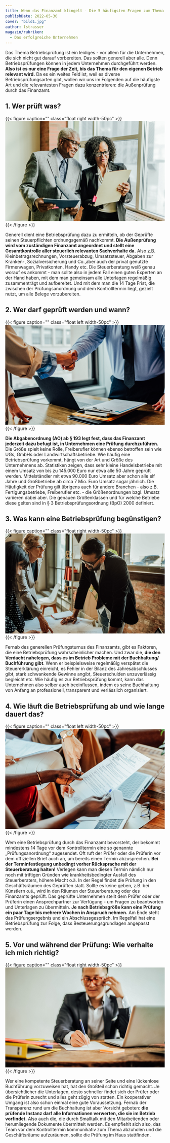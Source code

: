 ```yaml
---
title: Wenn das Finanzamt klingelt - Die 5 häufigsten Fragen zum Thema Betriebsprüfung
publishDate: 2022-05-30
cover: "bild1.jpg"
author: lstrasser
magazin/rubriken:
  - Das erfolgreiche Unternehmen
---
```


Das Thema Betriebsprüfung ist ein leidiges - vor allem für die Unternehmen, die sich nicht gut darauf vorbereiten. Das
sollten generell aber alle. Denn Betriebsprüfungen können in jedem Unternehmen durchgeführt werden. **Also ist es nur eine
Frage der Zeit, bis das Thema für den eigenen Betrieb relevant wird.** Da es ein weites Feld ist, weil es diverse
Betriebsprüfungsarten gibt, wollen wir uns im Folgenden auf die häufigste Art und die relevantesten Fragen dazu
konzentrieren: die Außenprüfung durch das Finanzamt.

## 1. Wer prüft was?

{{< figure caption="" class="float right width-50pc" >}}
<img src="bild2.jpg" />
{{< /figure >}}

Generell dient eine Betriebsprüfung dazu zu ermitteln, ob der Geprüfte seinen Steuerpflichten ordnungsgemäß nachkommt.
**Die Außenprüfung wird vom zuständigen Finanzamt angeordnet und stellt eine Gesamtkontrolle aller steuerlich relevanten
Sachverhalte da.** Also z.B. Kleinbetragsrechnungen, Vorsteuerabzug, Umsatzsteuer, Abgaben zur Kranken-,
Sozialversicherung und Co.,aber auch der privat genutzte Firmenwagen, Privatkonten, Handy etc. Die Steuerberatung weiß
genau worauf es ankommt - man sollte also in jedem Fall einen guten Experten an der Hand haben, mit dem man gemeinsam
alle Unterlagen regelmäßig zusammenträgt und aufbereitet. Und mit dem man die 14 Tage Frist, die zwischen der
Prüfungsanordnung und dem Kontrolltermin liegt, gezielt nutzt, um alle Belege vorzubereiten.

## 2. Wer darf geprüft werden und wann?

{{< figure caption="" class="float left width-50pc" >}}
<img src="bild3.jpg" />
{{< /figure >}}

**Die Abgabenordnung (AO) ab § 193 legt fest, dass das Finanzamt jederzeit dazu befugt ist, in Unternehmen eine Prüfung
durchzuführen.** Die Größe spielt keine Rolle, Freiberufler können ebenso betroffen sein wie UGs, GmbHs oder
Landwirtschaftsbetriebe. Wie häufig eine Betriebsprüfung vorkommt, hängt von der Art und Größe des Unternehmens ab.
Statistiken zeigen, dass sehr kleine Handelsbetriebe mit einem Umsatz von bis zu 145.000 Euro nur etwa alle 50 Jahre
geprüft werden. Mittelständler mit etwa 90.000 Euro Umsatz aber schon alle elf Jahre und Großbetriebe ab circa 7 Mio.
Euro Umsatz sogar jährlich. Die Häufigkeit der Prüfung gilt übrigens auch für andere Branchen - also z.B.
Fertigungsbetriebe, Freiberufler etc. - die Größenordnungen bzgl. Umsatz variieren dabei aber. Die genauen Größenklassen
und für welche Betriebe diese gelten sind in § 3 Betriebsprüfungsordnung (BpO) 2000 definiert.

## 3. Was kann eine Betriebsprüfung begünstigen?

{{< figure caption="" class="float right width-50pc" >}}
<img src="bild4.jpg" />
{{< /figure >}}

Fernab des generellen Prüfungsturnus des Finanzamts, gibt es Faktoren, die eine Betriebsprüfung wahrscheinlicher machen.
Und zwar die, **die den Verdacht nahelegen, dass es im Betrieb Probleme mit der Buchhaltung/ Buchführung gibt**. Wenn er
beispielsweise regelmäßig verspätet die Steuererklärung einreicht, es Fehler in der Bilanz des Jahresabschlusses gibt,
stark schwankende Gewinne angibt, Steuerschulden unzuverlässig begleicht etc. Wie häufig es zur Betriebsprüfung kommt,
kann das Unternehmen also selber auch beeinflussen, indem es seine Buchhaltung von Anfang an professionell, transparent
und verlässlich organisiert.

## 4. Wie läuft die Betriebsprüfung ab und wie lange dauert das?

{{< figure caption="" class="float left width-50pc" >}}
<img src="bild5.jpg" />
{{< /figure >}}

Wem eine Betriebsprüfung durch das Finanzamt bevorsteht, der bekommt mindestens 14 Tage vor dem Kontrolltermin eine so
genannte „Prüfungsanordnung“ zugesendet. Oft ruft der Prüfer oder die Prüferin vor dem offiziellen Brief auch an, um
bereits einen Termin abzusprechen. **Bei der Terminfestlegung unbedingt vorher Rücksprache mit der Steuerberatung halten!**
Verlegen kann man diesen Termin nämlich nur noch mit triftigen Gründen wie krankheitsbedingter Ausfall des
Steuerberaters, höhere Macht o.ä. In der Regel findet die Prüfung in den Geschäftsräumen des Geprüften statt. Sollte es
keine geben, z.B. bei Künstlern o.ä., wird in den Räumen der Steuerberatung oder des Finanzamts geprüft. Das geprüfte
Unternehmen stellt dem Prüfer oder der Prüferin einen Ansprechpartner zur Verfügung - um Fragen zu beantworten und
Unterlagen zu übermitteln. **Je nach Betriebsgröße kann eine Prüfung ein paar Tage bis mehrere Wochen in Anspruch nehmen.**
Am Ende steht das Prüfungsergebnis und ein Abschlussgespräch. Im Regelfall hat eine Betriebsprüfung zur Folge, dass
Besteuerungsgrundlagen angepasst werden.

## 5. Vor und während der Prüfung: Wie verhalte ich mich richtig?

{{< figure caption="" class="float right width-50pc" >}}
<img src="bild6.jpg" />
{{< /figure >}}

Wer eine kompetente Steuerberatung an seiner Seite und eine lückenlose Buchführung vorzuweisen hat, hat den Großteil
schon richtig gemacht. Je übersichtlicher die Unterlagen, desto schneller findet sich der Prüfer oder die Prüferin
zurecht und alles geht zügig von statten. Ein kooperativer Umgang ist also schon einmal eine gute Voraussetzung. Fernab
der Transparenz rund um die Buchhaltung ist aber Vorsicht geboten: **die prüfende Instanz darf alle Informationen
verwerten, die sie im Betrieb vorfindet.** Also auch die, die durch Smalltalk mit den Mitarbeitenden oder herumliegende
Dokumente übermittelt werden. Es empfiehlt sich also, das Team vor dem Kontrolltermin kommunikativ zum Thema abzuholen
und die Geschäftsräume aufzuräumen, sollte die Prüfung im Haus stattfinden.
